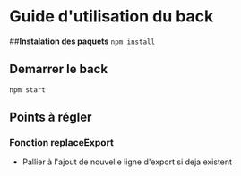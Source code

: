 # __Guide d'utilisation du back__

##__Instalation des paquets__
``npm install``

## __Demarrer le back__
``npm start
``
## __Points à régler__
### Fonction **replaceExport**
- Pallier à l'ajout de nouvelle ligne d'export si deja existent
  